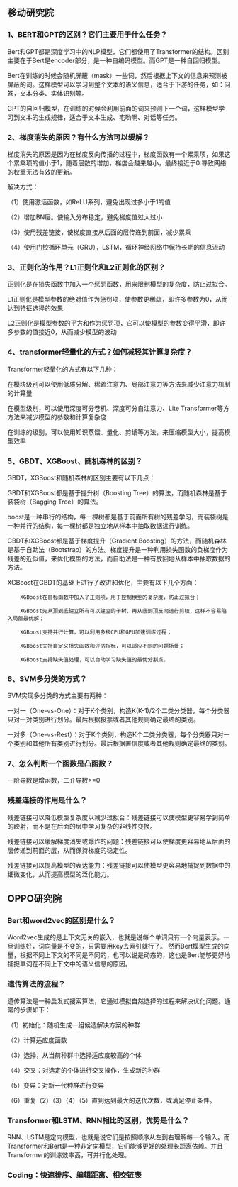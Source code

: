 ## 移动研究院

### 1、BERT和GPT的区别？它们主要用于什么任务？
Bert和GPT都是深度学习中的NLP模型，它们都使用了Transformer的结构。区别主要在于Bert是encoder部分，是一种自编码模型。而GPT是一种自回归模型。

Bert在训练的时候会随机屏蔽（mask）一些词，然后根据上下文的信息来预测被屏蔽的词。这样模型可以学习到整个文本的语义信息，适合于下游的任务，如：问答，文本分类、实体识别等。

GPT的自回归模型，在训练的时候会利用前面的词来预测下一个词，这样模型学习到文本的生成规律，适合于文本生成、宅哟啊、对话等任务。

### 2、梯度消失的原因？有什么方法可以缓解？
梯度消失的原因是因为在梯度反向传播的过程中，梯度函数有一个累乘项，如果这个累乘项的值小于1，随着层数的增加，梯度会越来越小，最终接近于0.导致网络的权重无法有效的更新。

解决方式：

（1）使用激活函数，如ReLU系列，避免出现过多小于1的值

（2）增加BN层。使输入分布稳定，避免梯度值过大过小

（3）使用残差链接，使梯度直接从后面的层传递到前面，减少累乘

（4）使用门控循环单元（GRU），LSTM，循环神经网络中保持长期的信息流动

### 3、正则化的作用？L1正则化和L2正则化的区别？
正则化是在损失函数中加入一个惩罚函数，用来限制模型的复杂度，防止过拟合。

L1正则化是模型参数的绝对值作为惩罚项，使参数更稀疏，即许多参数为0，从而达到特征选择的效果

L2正则化是模型参数的平方和作为惩罚项，它可以使模型的参数变得平滑，即许多参数的值接近0，从而减少模型的波动


### 4、transformer轻量化的方式？如何减轻其计算复杂度？
Transformer轻量化的方式有以下几种：

在模块级别可以使用低质分解、稀疏注意力、局部注意力等方法来减少注意力机制的计算量

在模型级别，可以使用深度可分卷机、深度可分自注意力、Lite Transformer等方方法来减少模型的参数和计算复杂度

在训练的级别，可以使用知识蒸馏、量化、剪纸等方法，来压缩模型大小，提高模型效率


### 5、GBDT、XGBoost、随机森林的区别？

GBDT，XGBoost和随机森林的区别主要有以下几点：

GBDT和XGBoost都是基于提升树（Boosting Tree）的算法，而随机森林是基于装袋树（Bagging Tree）的算法。

boost是一种串行的结构，每一棵树都是基于前面所有树的残差学习，而装袋树是一种并行的结构，每一棵树都是独立地从样本中抽取数据进行训练。

GBDT和XGBoost都是基于梯度提升（Gradient Boosting）的方法，而随机森林是基于自助法（Bootstrap）的方法。梯度提升是一种利用损失函数的负梯度作为残差的近似值，来优化模型的方法，而自助法是一种有放回地从样本中抽取数据的方法。

XGBoost在GBDT的基础上进行了改进和优化，主要有以下几个方面：

        XGBoost在目标函数中加入了正则项，用于控制模型的复杂度，防止过拟合；
  
        XGBoost先从顶到底建立所有可以建立的子树，再从底到顶反向进行剪枝，这样不容易陷入局部最优解；
  
        XGBoost支持并行计算，可以利用多核CPU和GPU加速训练过程；
   
        XGBoost支持自定义损失函数和评估指标，可以适应不同的问题场景；
  
        XGBoost支持缺失值处理，可以自动学习缺失值的最优分割点。

### 6、SVM多分类的方式？
SVM实现多分类的方式主要有两种：

一对一（One-vs-One）：对于K个类别，构造K(K-1)/2个二类分类器，每个分类器只对一对类别进行划分。最后根据投票或者其他规则确定最终的类别。

一对多（One-vs-Rest）：对于K个类别，构造K个二类分类器，每个分类器只对一个类别和其他所有类别进行划分。最后根据置信度或者其他规则确定最终的类别。

### 7、怎么判断一个函数是凸函数？
一阶导数是增函数，二介导数>=0

### 残差连接的作用是什么？

残差链接可以降低模型复杂度以减少过拟合：残差链接可以使模型更容易学到简单的映射，而不是在后面的层中学习复杂的非线性变换。

残差链接可以缓解梯度消失或爆炸的问题：残差链接可以使梯度更容易地从后面的层传递到前面的层，从而保持梯度的稳定性。

残差链接可以提高模型的表达能力：残差链接可以使模型更容易地捕捉到数据中的细微变化，从而提高模型的泛化能力。


## OPPO研究院

### Bert和word2vec的区别是什么？

Word2vec生成的是上下文无关的嵌入，也就是说每个单词只有一个向量表示。一旦训练好，词向量是不变的，只需要用key去索引就行了。
然而Bert模型生成的向量，根据不同上下文的不同是不同的，也可以说是动态的，这也是Bert能够更好地捕捉单词在不同上下文中的语义信息的原因。

### 遗传算法的流程？

遗传算法是一种启发式搜索算法，它通过模拟自然选择的过程来解决优化问题。通常的步骤如下：

（1）初始化：随机生成一组候选解决方案的种群

（2）计算适应度函数

（3）选择，从当前种群中选择适应度较高的个体

（4）交叉：对选定的个体进行交叉操作，生成新的种群

（5）变异：对新一代种群进行变异

（6）重复（2）（3）（4）（5）直到达到最大的迭代次数，或满足停止条件。

### Transformer和LSTM、RNN相比的区别，优势是什么？

RNN、LSTM是定向模型，也就是说它们是按照顺序从左到右理解每一个输入。而Transformer和Bert是一种非定向模型，它们能够更好的处理长距离依赖。并且Transformer的训练效率高，可并行化处理。


### Coding：快速排序、编辑距离、相交链表
